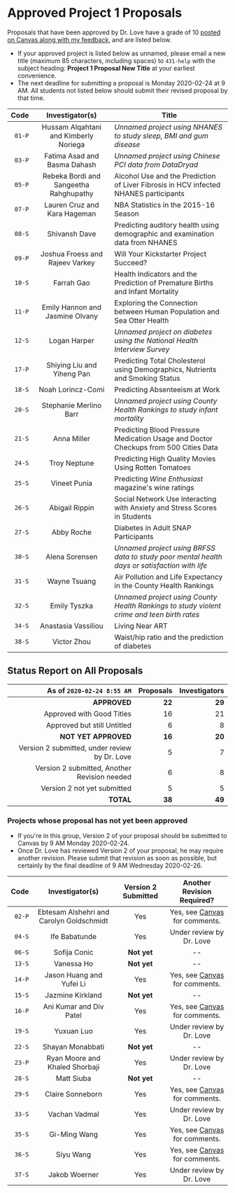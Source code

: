 # Approved Project 1 Proposals

Proposals that have been approved by Dr. Love have a grade of 10 [posted on Canvas along with my feedback](https://canvas.case.edu/), and are listed below. 

- If your approved project is listed below as unnamed, please email a new title (maximum 85 characters, including spaces) to `431-help` with the subject heading: **Project 1 Proposal New Title** at your earliest convenience.
- The next deadline for submitting a proposal is Monday 2020-02-24 at 9 AM. All students not listed below should submit their revised proposal by that time.

Code | Investigator(s) | Title
--------: | :-------------------------: | -------------------------------------------------------------------------------------
`01-P` | Hussam Alqahtani and Kimberly Noriega | *Unnamed project using NHANES to study sleep, BMI and gum disease*
`03-P` | Fatima Asad and Basma Dahash | *Unnamed project using Chinese PCI data from DataDryad*
`05-P` | Rebeka Bordi and Sangeetha Rahghupathy | Alcohol Use and the Prediction of Liver Fibrosis in HCV infected NHANES participants
`07-P` | Lauren Cruz and Kara Hageman | NBA Statistics in the 2015-16 Season
`08-S` | Shivansh Dave | Predicting auditory health using demographic and examination data from NHANES
`09-P` | Joshua Froess and Rajeev Varkey | Will Your Kickstarter Project Succeed?
`10-S` | Farrah Gao | Health Indicators and the Prediction of Premature Births and Infant Mortality
`11-P` | Emily Hannon and Jasmine Olvany | Exploring the Connection between Human Population and Sea Otter Health
`12-S` | Logan Harper | *Unnamed project on diabetes using the National Health Interview Survey*
`17-P` | Shiying Liu and Yiheng Pan | Predicting Total Cholesterol using Demographics, Nutrients and Smoking Status
`18-S` | Noah Lorincz-Comi | Predicting Absenteeism at Work
`20-S` | Stephanie Merlino Barr | *Unnamed project using County Health Rankings to study infant mortality*
`21-S` | Anna Miller | Predicting Blood Pressure Medication Usage and Doctor Checkups from 500 Cities Data
`24-S` | Troy Neptune | Predicting High Quality Movies Using Rotten Tomatoes
`25-S` | Vineet Punia | Predicting *Wine Enthusiast* magazine's wine ratings
`26-S` | Abigail Rippin | Social Network Use Interacting with Anxiety and Stress Scores in Students
`27-S` | Abby Roche | Diabetes in Adult SNAP Participants
`30-S` | Alena Sorensen | *Unnamed project using BRFSS data to study poor mental health days or satisfaction with life*
`31-S` | Wayne Tsuang | Air Pollution and Life Expectancy in the County Health Rankings
`32-S` | Emily Tyszka | *Unnamed project using County Health Rankings to study violent crime and teen birth rates*
`34-S` | Anastasia Vassiliou | Living Near ART
`38-S` | Victor Zhou | Waist/hip ratio and the prediction of diabetes

## Status Report on All Proposals

As of `2020-02-24 8:55 AM` | Proposals | Investigators
-------------: | -----------------: | ----------------:
**APPROVED** | **22** | **29** 
Approved with Good Titles | 16 | 21
Approved but still Untitled | 6 | 8
**NOT YET APPROVED** | **16** | **20**
Version 2 submitted, under review by Dr. Love | 5 | 7
Version 2 submitted, Another Revision needed | 6 | 8
Version 2 not yet submitted | 5 | 5
**TOTAL** | **38** | **49**

### Projects whose proposal has not yet been approved

- If you're in this group, Version 2 of your proposal should be submitted to Canvas by 9 AM Monday 2020-02-24.
- Once Dr. Love has reviewed Version 2 of your proposal, he may require another revision. Please submit that revision as soon as possible, but certainly by the final deadline of 9 AM Wednesday 2020-02-26.

Code | Investigator(s) | Version 2 Submitted | Another Revision Required?
------: | :-------------------------: | :-------------------: | :----------------:
`02-P` | Ebtesam Alshehri and Carolyn Goldschmidt | Yes | Yes, see [Canvas](https://canvas.case.edu/) for comments.
`04-S` | Ife Babatunde | Yes | Under review by Dr. Love
`06-S` | Sofija Conic | **Not yet** | --
`13-S` | Vanessa Ho | **Not yet** | --
`14-P` | Jason Huang and Yufei Li | Yes | Yes, see [Canvas](https://canvas.case.edu/) for comments.
`15-S` | Jazmine Kirkland | **Not yet** | --
`16-P` | Ani Kumar and Div Patel | Yes | Yes, see [Canvas](https://canvas.case.edu/) for comments.
`19-S` | Yuxuan Luo | Yes | Under review by Dr. Love
`22-S` | Shayan Monabbati | **Not yet** | --
`23-P` | Ryan Moore and Khaled Shorbaji | Yes | Under review by Dr. Love
`28-S` | Matt Siuba | **Not yet** | --
`29-S` | Claire Sonneborn | Yes | Yes, see [Canvas](https://canvas.case.edu/) for comments.
`33-S` | Vachan Vadmal | Yes | Under review by Dr. Love
`35-S` | Gi-Ming Wang | Yes | Yes, see [Canvas](https://canvas.case.edu/) for comments.
`36-S` | Siyu Wang | Yes | Yes, see [Canvas](https://canvas.case.edu/) for comments.
`37-S` | Jakob Woerner | Yes | Under review by Dr. Love


